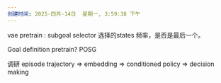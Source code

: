 ```yaml
---
创建时间: 2025-四月-14日  星期一, 3:59:38 下午
---
```


vae pretrain :
 subgoal selector 选择的states 频率，是否是最后一个。


Goal definition
pretrain? 
POSG


调研 episode trajectory $\Longrightarrow$ embedding $\Longrightarrow$ conditioned policy $\Longrightarrow$ decision making 